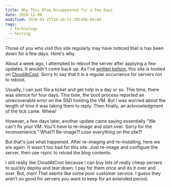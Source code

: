 ```yaml
---
title: Why This Blog Disappeared for a Few Days
date: 2016-12-08
modified: 2018-03-27T10:38:51.305358-04:00
tags:
  - technology
  - hosting
---
```


Those of you who visit this site regularly may have noticed that is has been down for a few days. Here's why.

About a week ago, I attempted to reboot the server after applying a few updates. It wouldn't come back up. As I've [written before](https://yo-dave.com/2014/10/14/is-my-hosting-service-a-scam/), this site is hosted on [CloudAtCost](http://cloudatcost.com/). Sorry to say that it is a regular occurrence for servers not to reboot.

Usually, I can just file a ticket and get help in a day or so. This time,
there was silence for four days. This time, the boot process reported an unrecoverable error on the SSD hosting the VM. But I was worried about the length of time it was taking them to reply. Then finally, an acknowledgment of the tick came. Whew!

However, a few days later, another update came saying essentially "We can't fix your VM. You'll have to re-image and start over. Sorry for the inconvenience." What?! Re-image?! Lose everything on the site?!

But that's just what happened. After re-imaging and re-installing, here we are again. It wasn't too bad for this site. Just re-image and configure the server, then use rsync to reload the blog contents.

I still really like CloudAtCost because I can buy lots of really cheap servers to quickly deploy and tear down. I pay for them once and do it over and over. But, man! That seems like some poor customer service. I guess they aren't so good for servers you want to keep for an extended period.

